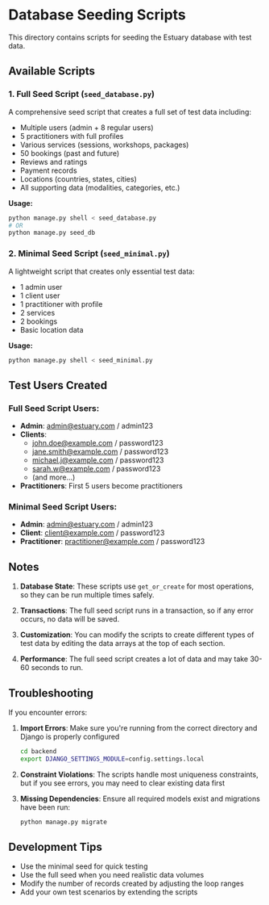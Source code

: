 # Database Seeding Scripts

This directory contains scripts for seeding the Estuary database with test data.

## Available Scripts

### 1. Full Seed Script (`seed_database.py`)
A comprehensive seed script that creates a full set of test data including:
- Multiple users (admin + 8 regular users)
- 5 practitioners with full profiles
- Various services (sessions, workshops, packages)
- 50 bookings (past and future)
- Reviews and ratings
- Payment records
- Locations (countries, states, cities)
- All supporting data (modalities, categories, etc.)

**Usage:**
```bash
python manage.py shell < seed_database.py
# OR
python manage.py seed_db
```

### 2. Minimal Seed Script (`seed_minimal.py`)
A lightweight script that creates only essential test data:
- 1 admin user
- 1 client user  
- 1 practitioner with profile
- 2 services
- 2 bookings
- Basic location data

**Usage:**
```bash
python manage.py shell < seed_minimal.py
```

## Test Users Created

### Full Seed Script Users:
- **Admin**: admin@estuary.com / admin123
- **Clients**: 
  - john.doe@example.com / password123
  - jane.smith@example.com / password123
  - michael.j@example.com / password123
  - sarah.w@example.com / password123
  - (and more...)
- **Practitioners**: First 5 users become practitioners

### Minimal Seed Script Users:
- **Admin**: admin@estuary.com / admin123
- **Client**: client@example.com / password123
- **Practitioner**: practitioner@example.com / password123

## Notes

1. **Database State**: These scripts use `get_or_create` for most operations, so they can be run multiple times safely.

2. **Transactions**: The full seed script runs in a transaction, so if any error occurs, no data will be saved.

3. **Customization**: You can modify the scripts to create different types of test data by editing the data arrays at the top of each section.

4. **Performance**: The full seed script creates a lot of data and may take 30-60 seconds to run.

## Troubleshooting

If you encounter errors:

1. **Import Errors**: Make sure you're running from the correct directory and Django is properly configured
   ```bash
   cd backend
   export DJANGO_SETTINGS_MODULE=config.settings.local
   ```

2. **Constraint Violations**: The scripts handle most uniqueness constraints, but if you see errors, you may need to clear existing data first

3. **Missing Dependencies**: Ensure all required models exist and migrations have been run:
   ```bash
   python manage.py migrate
   ```

## Development Tips

- Use the minimal seed for quick testing
- Use the full seed when you need realistic data volumes
- Modify the number of records created by adjusting the loop ranges
- Add your own test scenarios by extending the scripts